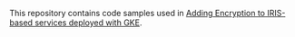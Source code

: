 This repository contains code samples used in [Adding Encryption to IRIS-based services deployed with GKE](https://community.intersystems.com/post/adding-encryption-iris-based-services-deployed-gke).
